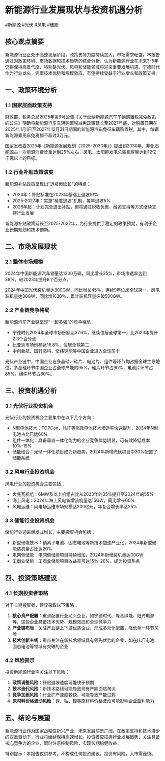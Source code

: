 # 新能源行业发展现状与投资机遇分析

<span class="tag">#新能源 #光伏 #风电 #储能</span>

## 核心观点摘要
新能源行业正处于高速发展阶段，政策支持力度持续加大，市场需求旺盛。本报告通过对政策环境、市场数据和技术趋势的综合分析，认为新能源行业在未来3-5年仍将保持高景气度，特别是光伏、风电和储能领域将迎来重要发展机遇。<span class="important-note">宁德时代作为行业龙头，凭借技术优势和规模效应，有望持续受益于行业增长和政策支持。</span>

## 一、政策环境分析

### 1.1 国家层面政策支持
<span class="policy-term">财政部、税务总局2025年第6号公告《关于延续新能源汽车车辆购置税减免政策的公告》</span>明确将新能源汽车车辆购置税减免政策延长至2027年底，对购置日期在2025年1月1日至2027年12月31日期间的新能源汽车免征车辆购置税，其中，每辆新能源乘用车免税额不超过3万元。

<span class="policy-term">国家发改委2025年《新能源发展规划（2025-2030年）》</span>提出到2030年，非化石能源占一次能源消费比重达到25%左右，风电、太阳能发电总装机容量达到12亿千瓦以上的目标。

### 1.2 行业补贴政策演变
新能源补贴政策呈现出"退坡但延长"的特点：
- 2024年：补贴标准在2023年基础上退坡10%
- 2025-2027年：实施"梯度退坡"机制，每年退坡5%
- 2028年起：计划完全退出补贴，但将通过税收优惠、融资支持等方式继续支持行业发展

<span class="data-number">新能源补贴政策延长至2025-2027年</span>，为行业提供了稳定的政策预期，有利于企业长期规划和技术创新。

## 二、市场发展现状

### 2.1 整体市场规模
<span class="data-number">2024年中国新能源汽车销量达1200万辆，同比增长35%</span>，市场渗透率达到38%，较2023年提升8个百分点。

<span class="data-number">2024年中国光伏装机量达300GW，同比增长45%</span>，连续9年位居全球第一。风电装机量达80GW，同比增长20%，累计装机容量突破500GW。

### 2.2 产业链竞争格局
新能源汽车产业链呈现"一超多强"的竞争格局：
- <span class="data-number">宁德时代2024年全球市场份额达37.6%</span>，继续位居全球第一，比2023年提升2.3个百分点
- 比亚迪市场份额达16.8%，位居全球第二
- 中创新航、国轩高科、亿纬锂能等中国企业进入全球前十

光伏产业链中，中国企业在多晶硅、硅片、电池片、组件等环节均占据全球主导地位，<span class="data-number">多晶硅环节中国企业占全球产能的95%</span>，硅片环节占90%，电池片环节占85%，组件环节占80%。

## 三、投资机遇分析

### 3.1 光伏行业投资机会
光伏行业的投资机会主要集中在以下几个方向：
- N型电池技术：TOPCon、HJT等高效电池技术渗透率快速提升，2024年N型电池占比已达60%
- 组件一体化：具备垂直一体化能力的企业竞争优势明显，可有效降低成本10%-15%
- 储能结合：光储一体化项目成为新趋势，2024年新增光伏项目中30%配置了储能系统

### 3.2 风电行业投资机会
风电行业的投资机会主要包括：
- 大兆瓦机组：6MW及以上机组占比从2023年的35%提升至2024年的55%
- 海上风电：2024年海上风电新增装机量达15GW，同比增长60%
- 风电运维：风电场运维市场规模达200亿元，年复合增长率达25%

### 3.3 储能行业投资机会
储能行业迎来爆发式增长，主要投资机会包括：
- 新型储能技术：钠离子电池、固态电池等新技术加速产业化，2024年新型储能装机量占比达20%
- 电网侧储能：电网侧储能项目持续增加，2024年新增装机量达30GW
- 工商业储能：工商业储能项目收益率可达15%-20%，成为投资热点

## 四、投资策略建议

### 4.1 长期投资者策略
对于长期投资者，建议采取以下策略：
1. **核心资产配置**：重点配置行业龙头企业，如宁德时代、隆基绿能、阳光电源等，这些企业具备技术优势、规模效应和全球竞争力
2. **产业链布局**：关注产业链上下游优质企业，形成多元化配置，降低单一环节风险
3. **技术创新主线**：重点关注在新技术领域具有领先优势的企业，如在HJT电池、固态电池等领域有突破的企业

### 4.2 风险提示
投资新能源行业需关注以下风险：
1. **政策调整风险**：补贴退坡速度可能快于预期
2. **技术迭代风险**：新技术路线可能导致现有产能面临淘汰
3. **竞争加剧风险**：行业扩产速度较快，可能导致产能过剩
4. **原材料价格波动风险**：锂、钴、镍等原材料价格波动可能影响企业盈利能力

## 五、结论与展望
新能源行业作为国家战略性新兴产业，未来发展前景广阔。在政策支持和技术进步的双重驱动下，行业将继续保持高速增长。投资者应把握行业发展趋势，关注具备核心竞争力的企业，同时注意控制风险，实现长期稳健收益。

<span class="important-note">特别提示：本报告仅供参考，不构成任何投资建议。投资有风险，入市需谨慎。</span>